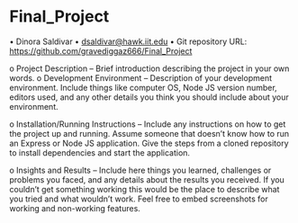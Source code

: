# Final_Project
• Dinora Saldivar
• dsaldivar@hawk.iit.edu
• Git repository URL: https://github.com/gravediggaz666/Final_Project



o Project Description – 
Brief introduction describing the project in your own
words.
o Development Environment –
Description of your development environment.
Include things like computer OS, Node JS version number, editors used, and any
other details you think you should include about your environment.


o Installation/Running Instructions – 
Include any instructions on how to get the
project up and running. Assume someone that doesn’t know how to run an
Express or Node JS application. Give the steps from a cloned repository to install
dependencies and start the application.

o Insights and Results – 
Include here things you learned, challenges or problems
you faced, and any details about the results you received. If you couldn’t get
something working this would be the place to describe what you tried and what
wouldn’t work. Feel free to embed screenshots for working and non-working
features.